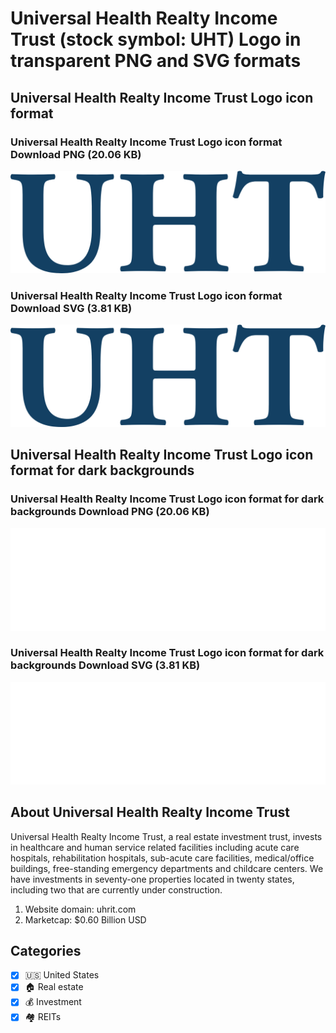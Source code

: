 # Universal Health Realty Income Trust (stock symbol: UHT) Logo in transparent PNG and SVG formats

## Universal Health Realty Income Trust Logo icon format

### Universal Health Realty Income Trust Logo icon format Download PNG (20.06 KB)

![Universal Health Realty Income Trust Logo icon format Download PNG (20.06 KB)](/img/orig/UHT-1bde430b.png)

### Universal Health Realty Income Trust Logo icon format Download SVG (3.81 KB)

![Universal Health Realty Income Trust Logo icon format Download SVG (3.81 KB)](/img/orig/UHT-a6cc53f0.svg)

## Universal Health Realty Income Trust Logo icon format for dark backgrounds

### Universal Health Realty Income Trust Logo icon format for dark backgrounds Download PNG (20.06 KB)

![Universal Health Realty Income Trust Logo icon format for dark backgrounds Download PNG (20.06 KB)](/img/orig/UHT.D-3ea6b743.png)

### Universal Health Realty Income Trust Logo icon format for dark backgrounds Download SVG (3.81 KB)

![Universal Health Realty Income Trust Logo icon format for dark backgrounds Download SVG (3.81 KB)](/img/orig/UHT.D-a6f3b6a3.svg)

## About Universal Health Realty Income Trust

Universal Health Realty Income Trust, a real estate investment trust, invests in healthcare and human service related facilities including acute care hospitals, rehabilitation hospitals, sub-acute care facilities, medical/office buildings, free-standing emergency departments and childcare centers. We have investments in seventy-one properties located in twenty states, including two that are currently under construction.

1. Website domain: uhrit.com
2. Marketcap: $0.60 Billion USD


## Categories
- [x] 🇺🇸 United States
- [x] 🏠 Real estate
- [x] 💰 Investment
- [x] 🏘️ REITs

